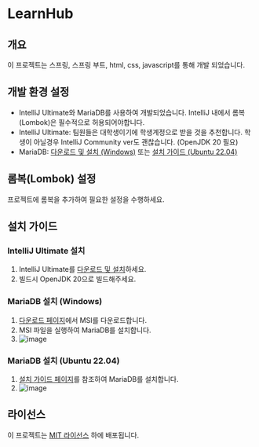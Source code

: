 # LearnHub

## 개요
이 프로젝트는 스프링, 스프링 부트, html, css, javascript를 통해 개발 되었습니다.

## 개발 환경 설정
- IntelliJ Ultimate와 MariaDB를 사용하여 개발되었습니다. IntelliJ 내에서 롬복(Lombok)은 필수적으로 허용되어야합니다.
- IntelliJ Ultimate: 팀원들은 대학생이기에 학생계정으로 받을 것을 추천합니다. 학생이 아닐경우 IntelliJ Community ver도 괜찮습니다. (OpenJDK 20 필요)
- MariaDB: [다운로드 및 설치 (Windows)](https://mariadb.org/download/?t=mariadb&o=true&p=mariadb&r=10.10.6&os=windows&cpu=x86_64&pkg=msi) 또는 [설치 가이드 (Ubuntu 22.04)](https://mariadb.org/download/?t=repo-config&d=22.04+%22jammy%22&v=10.11&r_m=blendbyte)

## 롬복(Lombok) 설정
프로젝트에 롬복을 추가하여 필요한 설정을 수행하세요.

## 설치 가이드
### IntelliJ Ultimate 설치
1. IntelliJ Ultimate를 [다운로드 및 설치](https://www.jetbrains.com/idea/download/)하세요.
2. 빌드시 OpenJDK 20으로 빌드해주세요.

### MariaDB 설치 (Windows)
1. [다운로드 페이지](https://mariadb.org/download/?t=mariadb&o=true&p=mariadb&r=10.10.6&os=windows&cpu=x86_64&pkg=msi)에서 MSI를 다운로드합니다.
2. MSI 파일을 실행하여 MariaDB를 설치합니다.
3. ![image](https://github.com/SunJiHoon/LearnHub/assets/46434398/f6d070ba-52a9-4378-b3cc-fbaa982995be)


### MariaDB 설치 (Ubuntu 22.04)
1. [설치 가이드 페이지](https://mariadb.org/download/?t=repo-config&d=22.04+%22jammy%22&v=10.11&r_m=blendbyte)를 참조하여 MariaDB를 설치합니다.
2. ![image](https://github.com/SunJiHoon/LearnHub/assets/46434398/949dfa1e-dd47-44c0-b115-98e93f0f945b)


## 라이선스
이 프로젝트는 [MIT 라이선스](LICENSE) 하에 배포됩니다.

